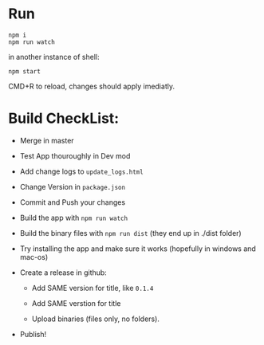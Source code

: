 # Run

```
npm i
npm run watch
```
in another instance of shell:
```
npm start
```

CMD+R to reload, changes should apply imediatly.


# Build CheckList:

 - Merge in master

 - Test App thouroughly in Dev mod

 - Add change logs to `update_logs.html` 

 - Change Version in `package.json`

 - Commit and Push your changes

 - Build the app with `npm run watch`

 - Build the binary files with `npm run dist` (they end up in ./dist folder)

 - Try installing the app and make sure it works (hopefully in windows and mac-os)

 - Create a release in github: 

    - Add SAME version for title, like `0.1.4`

    - Add SAME verstion for title

    - Upload binaries (files only, no folders).

 - Publish!